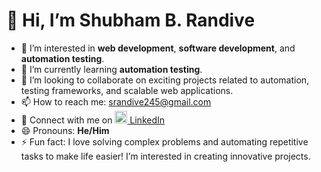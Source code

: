 # 👋 Hi, I’m Shubham B. Randive

- 👀 I’m interested in **web development**, **software development**, and **automation testing**.  
- 🌱 I’m currently learning **automation testing**.  
- 💞️ I’m looking to collaborate on exciting projects related to automation, testing frameworks, and scalable web applications.  
- 📫 How to reach me: [srandive245@gmail.com](mailto:srandive245@gmail.com)  
- 🔗 Connect with me on [<img src="https://cdn.jsdelivr.net/gh/devicons/devicon/icons/linkedin/linkedin-original.svg" alt="LinkedIn Logo" width="20" height="20"/> LinkedIn](https://www.linkedin.com/in/shubham-randive-8712a824a/)  
- 😄 Pronouns: **He/Him**  
- ⚡ Fun fact: I love solving complex problems and automating repetitive tasks to make life easier! I’m interested in creating innovative projects.
